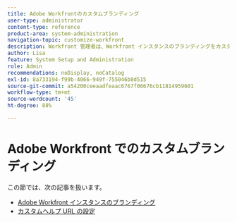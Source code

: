 ```yaml
---
title: Adobe Workfrontのカスタムブランディング
user-type: administrator
content-type: reference
product-area: system-administration
navigation-topic: customize-workfront
description: Workfront 管理者は、Workfront インスタンスのブランディングをカスタマイズし、カスタムヘルプ URL を作成できます。
author: Lisa
feature: System Setup and Administration
role: Admin
recommendations: noDisplay, noCatalog
exl-id: 8a733194-f99b-4066-949f-755046b8d515
source-git-commit: a54200ceeaadfeaac6767f06676cb11814959601
workflow-type: tm+mt
source-wordcount: '45'
ht-degree: 88%

---
```


# Adobe Workfront でのカスタムブランディング

この節では、次の記事を扱います。

* [Adobe Workfront インスタンスのブランディング](../../../administration-and-setup/customize-workfront/brand-workfront/brand-your-workfront-instance.md)
* [カスタムヘルプ URL の設定](../../../administration-and-setup/customize-workfront/brand-workfront/configure-custom-help-url.md)
